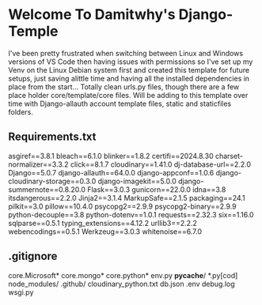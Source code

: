 # Welcome To Damitwhy's Django-Temple
I've been pretty frustrated when switching between Linux and Windows versions of VS Code then having issues with permissions so I've set up my Venv on the Linux Debian system first and created this template for future setups, just saving alittle time and having all the installed dependencies in place from the start... Totally clean urls.py files, though there are a few place holder core/template/core files.
Will be adding to this template over time with Django-allauth account template files, static and staticfiles folders.
## Requirements.txt
asgiref==3.8.1
bleach==6.1.0
blinker==1.8.2
certifi==2024.8.30
charset-normalizer==3.3.2
click==8.1.7
cloudinary==1.41.0
dj-database-url==2.2.0
Django==5.0.7
django-allauth==64.0.0
django-appconf==1.0.6
django-cloudinary-storage==0.3.0
django-imagekit==5.0.0
django-summernote==0.8.20.0
Flask==3.0.3
gunicorn==22.0.0
idna==3.8
itsdangerous==2.2.0
Jinja2==3.1.4
MarkupSafe==2.1.5
packaging==24.1
pilkit==3.0
pillow==10.4.0
psycopg2==2.9.9
psycopg2-binary==2.9.9
python-decouple==3.8
python-dotenv==1.0.1
requests==2.32.3
six==1.16.0
sqlparse==0.5.1
typing_extensions==4.12.2
urllib3==2.2.2
webencodings==0.5.1
Werkzeug==3.0.3
whitenoise==6.7.0
## .gitignore
core.Microsoft*
core.mongo*
core.python*
env.py
__pycache__/
*.py[cod]
node_modules/
.github/
cloudinary_python.txt
db.json
.env
debug.log
wsgi.py
